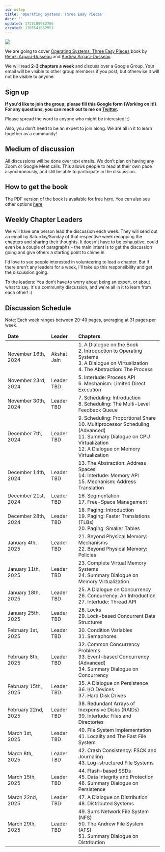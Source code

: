 ```yaml
---
id: ostep
title: 'Operating Systems: Three Easy Pieces'
desc: ''
updated: 1728189982766
created: 1706541552953
---
```


![](/assets/images/ostep.png)

We are going to cover <a href="https://pages.cs.wisc.edu/~remzi/OSTEP/" target="_blank">Operating Systems: Three Easy Pieces</a> book by <a href="https://pages.cs.wisc.edu/~remzi/" target="_blank">Remzi Arpaci-Dusseau</a> and <a href="https://pages.cs.wisc.edu/~dusseau/" target="_blank">Andrea Arpaci-Dusseau</a>.

We will read **2-3 chapters a week** and discuss over a Google Group. Your email will be visible to other group members if you post, but otherwise it will not be visible to anyone.

## Sign up

**If you'd like to join the group, please fill this Google form (Working on it!). For any questions, you can reach out to me on <a href="https://twitter.com/AkJn99" target="_blank">Twitter</a>.**

Please spread the word to anyone who might be interested! :)

Also, you don't need to be an expert to join along. We are all in it to learn together as a community!

## Medium of discussion

All discussions will be done over text emails. We don't plan on having any Zoom or Google Meet calls. This allows people to read at their own pace asynchronously, and still be able to participate in the discussion.

## How to get the book

The PDF version of the book is available for free <a href="https://pages.cs.wisc.edu/~remzi/OSTEP/#book-chapters" target="_blank">here</a>. You can also see other options <a href="https://pages.cs.wisc.edu/~remzi/OSTEP/" target="_blank">here</a>.

## Weekly Chapter Leaders

We will have one person lead the discussion each week. They will send out an email by Saturday/Sunday of that respective week recapping the chapters and sharing their thoughts. It doesn't have to be exhaustive, could even be a couple of paragraphs - the main intent is to get the discussion going and give others a starting point to chime in.

I'd love to see people interested in volunteering to lead a chapter. But if there aren't any leaders for a week, I'll take up this responsibility and get the discussion going.

To the leaders: You don't have to worry about being an expert, or about what to say. It's a community discussion, and we're all in it to learn from each other! :)

## Discussion Schedule

Note: Each week ranges between 20-40 pages, averaging at 31 pages per week.

<table>
  <thead>
    <tr>
        <td><b>Date</b></td>
        <td><b>Leader</b></td>
        <td><b>Chapters</b></td>
    </tr>
  </thead>
  <tbody>
    <tr>
      <td>November 16th, 2024</td>
      <td>Akshat Jain</td>
      <td>1. A Dialogue on the Book<br>2. Introduction to Operating Systems<br>3. A Dialogue on Virtualization<br>4. The Abstraction: The Process</td>
    </tr>
    <tr>
      <td>November 23rd, 2024</td>
      <td>Leader TBD</td>
      <td>5. Interlude: Process API<br>6. Mechanism: Limited Direct Execution</td>
    </tr>
    <tr>
      <td>November 30th, 2024</td>
      <td>Leader TBD</td>
      <td>7. Scheduling: Introduction<br>8. Scheduling: The Multi-Level Feedback Queue</td>
    </tr>
    <tr>
      <td>December 7th, 2024</td>
      <td>Leader TBD</td>
      <td>9. Scheduling: Proportional Share<br>10. Multiprocessor Scheduling (Advanced)<br>11. Summary Dialogue on CPU Virtualization<br>12. A Dialogue on Memory Virtualization</td>
    </tr>
    <tr>
      <td>December 14th, 2024</td>
      <td>Leader TBD</td>
      <td>13. The Abstraction: Address Spaces<br>14. Interlude: Memory API<br>15. Mechanism: Address Translation</td>
    </tr>
    <tr>
      <td>December 21st, 2024</td>
      <td>Leader TBD</td>
      <td>16. Segmentation<br>17. Free-Space Management</td>
    </tr>
    <tr>
      <td>December 28th, 2024</td>
      <td>Leader TBD</td>
      <td>18. Paging: Introduction<br>19. Paging: Faster Translations (TLBs)<br>20. Paging: Smaller Tables</td>
    </tr>
    <tr>
      <td>January 4th, 2025</td>
      <td>Leader TBD</td>
      <td>21. Beyond Physical Memory: Mechanisms<br>22. Beyond Physical Memory: Policies</td>
    </tr>
    <tr>
      <td>January 11th, 2025</td>
      <td>Leader TBD</td>
      <td>23. Complete Virtual Memory Systems<br>24. Summary Dialogue on Memory Virtualization</td>
    </tr>
    <tr>
      <td>January 18th, 2025</td>
      <td>Leader TBD</td>
      <td>25. A Dialogue on Concurrency<br>26. Concurrency: An Introduction<br>27. Interlude: Thread API</td>
    </tr>
    <tr>
      <td>January 25th, 2025</td>
      <td>Leader TBD</td>
      <td>28. Locks<br>29. Lock-based Concurrent Data Structures</td>
    </tr>
    <tr>
      <td>February 1st, 2025</td>
      <td>Leader TBD</td>
      <td>30. Condition Variables<br>31. Semaphores</td>
    </tr>
    <tr>
      <td>February 8th, 2025</td>
      <td>Leader TBD</td>
      <td>32. Common Concurrency Problems<br>33. Event-based Concurrency (Advanced)<br>34. Summary Dialogue on Concurrency</td>
    </tr>
    <tr>
      <td>February 15th, 2025</td>
      <td>Leader TBD</td>
      <td>35. A Dialogue on Persistence<br>36. I/O Devices<br>37. Hard Disk Drives</td>
    </tr>
    <tr>
      <td>February 22nd, 2025</td>
      <td>Leader TBD</td>
      <td>38. Redundant Arrays of Inexpensive Disks (RAIDs)<br>39. Interlude: Files and Directories</td>
    </tr>
    <tr>
      <td>March 1st, 2025</td>
      <td>Leader TBD</td>
      <td>40. File System Implementation<br>41. Locality and The Fast File System</td>
    </tr>
    <tr>
      <td>March 8th, 2025</td>
      <td>Leader TBD</td>
      <td>42. Crash Consistency: FSCK and Journaling<br>43. Log-structured File Systems</td>
    </tr>
    <tr>
      <td>March 15th, 2025</td>
      <td>Leader TBD</td>
      <td>44. Flash-based SSDs<br>45. Data Integrity and Protection<br>46. Summary Dialogue on Persistence</td>
    </tr>
    <tr>
      <td>March 22nd, 2025</td>
      <td>Leader TBD</td>
      <td>47. A Dialogue on Distribution<br>48. Distributed Systems</td>
    </tr>
    <tr>
      <td>March 29th, 2025</td>
      <td>Leader TBD</td>
      <td>49. Sun’s Network File System (NFS)<br>50. The Andrew File System (AFS)<br>51. Summary Dialogue on Distribution</td>
    </tr>
  </tbody>
</table>
